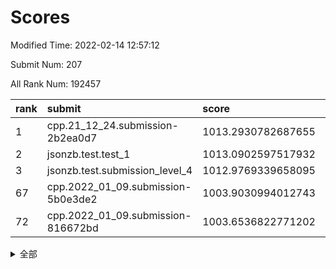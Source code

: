 # Scores

Modified Time: 2022-02-14 12:57:12

Submit Num: 207

All Rank Num: 192457

| rank |               submit               |       score        |       sigma        | pk_num |
| :--- | :--------------------------------- | :----------------- | :----------------- | :----- |
| 1    | cpp.21_12_24.submission-2b2ea0d7   | 1013.2930782687655 | 0.8225971077393076 | 3714   |
| 2    | jsonzb.test.test_1                 | 1013.0902597517932 | 0.7902719916655612 | 3714   |
| 3    | jsonzb.test.submission_level_4     | 1012.9769339658095 | 0.8133779327498764 | 3720   |
| 67   | cpp.2022_01_09.submission-5b0e3de2 | 1003.9030994012743 | 0.7124700684653276 | 3720   |
| 72   | cpp.2022_01_09.submission-816672bd | 1003.6536822771202 | 0.7050951273154057 | 3721   |


<details>
<summary>全部</summary>

| rank |                 submit                 |       score        |       sigma        | pk_num |
| :--- | :------------------------------------- | :----------------- | :----------------- | :----- |
| 1    | cpp.21_12_24.submission-2b2ea0d7       | 1013.2930782687655 | 0.8225971077393076 | 3714   |
| 2    | jsonzb.test.test_1                     | 1013.0902597517932 | 0.7902719916655612 | 3714   |
| 3    | jsonzb.test.submission_level_4         | 1012.9769339658095 | 0.8133779327498764 | 3720   |
| 4    | gobigger.level_3.submission_level_3_10 | 1012.4449339581274 | 0.8079850015972707 | 3717   |
| 5    | gobigger.level_3.submission_level_3_38 | 1012.425598553449  | 0.808442113005886  | 3720   |
| 6    | gobigger.level_3.submission_level_3_29 | 1011.551357805971  | 0.7979628273070316 | 3721   |
| 7    | gobigger.level_3.submission_level_3_23 | 1011.1457487396165 | 0.7586803774583817 | 3717   |
| 8    | gobigger.level_3.submission_level_3_30 | 1011.0661264623495 | 0.775278791531967  | 3719   |
| 9    | gobigger.level_3.submission_level_3_27 | 1010.9861249869251 | 0.7652295882858889 | 3720   |
| 10   | gobigger.level_3.submission_level_3_13 | 1010.7763709501578 | 0.7677318534335323 | 3717   |
| 11   | gobigger.level_3.submission_level_3_14 | 1010.6327778073072 | 0.7548122816043212 | 3721   |
| 12   | gobigger.level_3.submission_level_3_24 | 1010.6280804018841 | 0.7689401032282981 | 3718   |
| 13   | gobigger.level_3.submission_level_3_41 | 1010.5598634818755 | 0.7639868001198644 | 3714   |
| 14   | gobigger.level_3.submission_level_3_6  | 1010.558970416721  | 0.7901720703239145 | 3722   |
| 15   | gobigger.level_3.submission_level_3_4  | 1010.3061678572469 | 0.768271133183532  | 3719   |
| 16   | gobigger.level_3.submission_level_3_11 | 1010.3022107500693 | 0.7616758082460449 | 3723   |
| 17   | gobigger.level_3.submission_level_3_48 | 1010.2716901658213 | 0.7436867459859895 | 3721   |
| 18   | gobigger.level_3.submission_level_3_36 | 1010.260079852676  | 0.7681771355146867 | 3723   |
| 19   | gobigger.level_3.submission_level_3_40 | 1010.2393652741682 | 0.7586047370630443 | 3718   |
| 20   | gobigger.level_3.submission_level_3_25 | 1010.208531090152  | 0.7425818888758999 | 3727   |
| 21   | gobigger.level_3.submission_level_3_42 | 1010.153561999258  | 0.7573629835315789 | 3721   |
| 22   | gobigger.level_3.submission_level_3_34 | 1010.1213622452939 | 0.7488761376039653 | 3717   |
| 23   | gobigger.level_3.submission_level_3_31 | 1010.044948758215  | 0.7611888615913547 | 3720   |
| 24   | gobigger.level_3.submission_level_3_21 | 1010.0423477719128 | 0.7626344491497833 | 3723   |
| 25   | gobigger.level_3.submission_level_3_37 | 1009.9710916102772 | 0.7595460459201154 | 3722   |
| 26   | gobigger.level_3.submission_level_3_18 | 1009.95840567112   | 0.7432680026503149 | 3719   |
| 27   | gobigger.level_3.submission_level_3_33 | 1009.8434037280259 | 0.7682965000598994 | 3722   |
| 28   | gobigger.level_3.submission_level_3_16 | 1009.8374656398781 | 0.7735228968013071 | 3717   |
| 29   | gobigger.level_3.submission_level_3_12 | 1009.825262386749  | 0.7529164150832892 | 3721   |
| 30   | gobigger.level_3.submission_level_3_22 | 1009.7530154048493 | 0.7483866934732856 | 3721   |
| 31   | gobigger.level_3.submission_level_3_39 | 1009.7493928465861 | 0.7551353900551246 | 3725   |
| 32   | gobigger.level_3.submission_level_3_3  | 1009.7473847979984 | 0.7508938044318111 | 3713   |
| 33   | gobigger.level_3.submission_level_3_7  | 1009.709784931479  | 0.7755250072186082 | 3718   |
| 34   | gobigger.level_3.submission_level_3_2  | 1009.6629625943228 | 0.77399175983045   | 3722   |
| 35   | gobigger.level_3.submission_level_3_47 | 1009.6196451472061 | 0.7374334892574115 | 3713   |
| 36   | gobigger.level_3.submission_level_3_49 | 1009.6115870911698 | 0.7594799613340316 | 3720   |
| 37   | gobigger.level_3.submission_level_3_44 | 1009.6046271183108 | 0.7464125713807246 | 3717   |
| 38   | gobigger.level_3.submission_level_3_28 | 1009.5401513810343 | 0.771341069166525  | 3725   |
| 39   | gobigger.level_3.submission_level_3_15 | 1009.5382557192386 | 0.7678449924648962 | 3720   |
| 40   | gobigger.level_3.submission_level_3_26 | 1009.4999260573078 | 0.7724129648712685 | 3723   |
| 41   | gobigger.level_3.submission_level_3_20 | 1009.4823302083512 | 0.7622065476932878 | 3713   |
| 42   | gobigger.level_3.submission_level_3_0  | 1009.3685315181765 | 0.7575816849214824 | 3725   |
| 43   | gobigger.level_3.submission_level_3_19 | 1009.3611275395112 | 0.7726236149742238 | 3719   |
| 44   | gobigger.level_3.submission_level_3_8  | 1009.3413748920095 | 0.7441333357313045 | 3715   |
| 45   | gobigger.level_3.submission_level_3_45 | 1009.2774712587477 | 0.7733998246566954 | 3716   |
| 46   | gobigger.level_3.submission_level_3_5  | 1009.2709184986347 | 0.7755649460699844 | 3720   |
| 47   | gobigger.level_3.submission_level_3_32 | 1009.1236514880273 | 0.747924119008862  | 3712   |
| 48   | gobigger.level_3.submission_level_3_46 | 1008.7238292269332 | 0.7365645981003934 | 3720   |
| 49   | gobigger.level_3.submission_level_3_17 | 1008.5082797223075 | 0.7541522364953149 | 3721   |
| 50   | gobigger.level_3.submission_level_3_35 | 1008.4102322533474 | 0.7347833670262495 | 3718   |
| 51   | gobigger.level_3.submission_level_3_9  | 1008.3997559087754 | 0.7471902634875689 | 3717   |
| 52   | gobigger.level_3.submission_level_3_1  | 1008.3540629964998 | 0.7210827947003323 | 3713   |
| 53   | gobigger.level_3.submission_level_3_43 | 1008.0840440124975 | 0.7305913814027863 | 3716   |
| 54   | gobigger.level_1.submission_level_1_22 | 1005.2722402190649 | 0.7252970485781741 | 3721   |
| 55   | gobigger.level_1.submission_level_1_23 | 1005.0244702075063 | 0.7257650474416356 | 3716   |
| 56   | gobigger.level_1.submission_level_1_29 | 1004.8529374056933 | 0.719137788716834  | 3722   |
| 57   | gobigger.level_1.submission_level_1_15 | 1004.3561823657267 | 0.7192809768852316 | 3718   |
| 58   | gobigger.level_1.submission_level_1_48 | 1004.3332127802149 | 0.7297057261866671 | 3723   |
| 59   | gobigger.level_1.submission_level_1_27 | 1004.3127579808    | 0.7166870481382609 | 3721   |
| 60   | gobigger.level_1.submission_level_1_19 | 1004.3000697317698 | 0.7250379172051695 | 3725   |
| 61   | gobigger.level_1.submission_level_1_44 | 1004.2545646262772 | 0.7237094867817885 | 3723   |
| 62   | gobigger.level_1.submission_level_1_18 | 1004.1848557907267 | 0.7227638613389634 | 3721   |
| 63   | gobigger.level_1.submission_level_1_33 | 1004.116247045421  | 0.7202369542029029 | 3718   |
| 64   | gobigger.level_1.submission_level_1_30 | 1004.0459724226233 | 0.7242695788655907 | 3717   |
| 65   | gobigger.level_1.submission_level_1_24 | 1004.0252293377425 | 0.7024385359498705 | 3720   |
| 66   | gobigger.level_1.submission_level_1_49 | 1004.0070432344507 | 0.7255434985591516 | 3713   |
| 67   | cpp.2022_01_09.submission-5b0e3de2     | 1003.9030994012743 | 0.7124700684653276 | 3720   |
| 68   | gobigger.level_1.submission_level_1_17 | 1003.7912161489332 | 0.7231629927957206 | 3722   |
| 69   | gobigger.level_1.submission_level_1_34 | 1003.7728808720688 | 0.7230731598445196 | 3719   |
| 70   | gobigger.level_1.submission_level_1_4  | 1003.7271921712785 | 0.7269781828812152 | 3715   |
| 71   | gobigger.level_1.submission_level_1_2  | 1003.7233875042571 | 0.7208594246078244 | 3716   |
| 72   | cpp.2022_01_09.submission-816672bd     | 1003.6536822771202 | 0.7050951273154057 | 3721   |
| 73   | gobigger.level_1.submission_level_1_42 | 1003.5354271437981 | 0.7218229653177318 | 3715   |
| 74   | gobigger.level_1.submission_level_1_7  | 1003.5296398642201 | 0.7184057647633793 | 3720   |
| 75   | gobigger.level_1.submission_level_1_5  | 1003.5184825703033 | 0.725369097294541  | 3713   |
| 76   | gobigger.level_1.submission_level_1_35 | 1003.4772029722054 | 0.713709739380417  | 3719   |
| 77   | gobigger.level_1.submission_level_1_6  | 1003.3788948067066 | 0.7162959909076945 | 3721   |
| 78   | gobigger.level_1.submission_level_1_31 | 1003.3261691402764 | 0.7137337235177174 | 3717   |
| 79   | gobigger.level_1.submission_level_1_1  | 1003.3045203178604 | 0.7144958888552292 | 3722   |
| 80   | gobigger.level_1.submission_level_1_41 | 1003.2333702287485 | 0.730550347373236  | 3722   |
| 81   | gobigger.level_1.submission_level_1_47 | 1003.2197914790947 | 0.7174618565957959 | 3716   |
| 82   | gobigger.level_1.submission_level_1_39 | 1003.2178157094487 | 0.715387212401772  | 3717   |
| 83   | gobigger.level_1.submission_level_1_43 | 1003.1526116910919 | 0.7035665781388354 | 3714   |
| 84   | gobigger.level_1.submission_level_1_3  | 1003.1305577203435 | 0.7213030846822558 | 3718   |
| 85   | gobigger.level_1.submission_level_1_11 | 1003.1232892157774 | 0.7141832879657359 | 3717   |
| 86   | gobigger.level_1.submission_level_1_16 | 1002.9583746611634 | 0.7153600615928747 | 3724   |
| 87   | gobigger.level_1.submission_level_1_36 | 1002.8536944748041 | 0.7264838184944321 | 3717   |
| 88   | gobigger.level_1.submission_level_1_0  | 1002.8496683189612 | 0.7129368171009931 | 3716   |
| 89   | gobigger.level_1.submission_level_1_32 | 1002.8476511542628 | 0.7081019023598935 | 3716   |
| 90   | gobigger.level_1.submission_level_1_45 | 1002.8449083871894 | 0.7128571143965093 | 3713   |
| 91   | gobigger.level_1.submission_level_1_8  | 1002.6984961779067 | 0.7090691083832407 | 3722   |
| 92   | gobigger.level_1.submission_level_1_20 | 1002.6005665820649 | 0.71312741319891   | 3721   |
| 93   | gobigger.level_1.submission_level_1_10 | 1002.557073198938  | 0.7138549287707412 | 3720   |
| 94   | gobigger.level_1.submission_level_1_9  | 1002.5556411390388 | 0.7104070178808838 | 3716   |
| 95   | gobigger.level_1.submission_level_1_25 | 1002.5509441754222 | 0.7059000537807872 | 3715   |
| 96   | gobigger.level_1.submission_level_1_46 | 1002.540775565384  | 0.7099654150843465 | 3718   |
| 97   | gobigger.level_1.submission_level_1_26 | 1002.5225913456591 | 0.7127564552613144 | 3719   |
| 98   | gobigger.level_1.submission_level_1_12 | 1002.5177362498678 | 0.7168871323235521 | 3718   |
| 99   | gobigger.level_1.submission_level_1_14 | 1002.4087112888669 | 0.7107923082879267 | 3720   |
| 100  | gobigger.level_1.submission_level_1_28 | 1002.3797641200819 | 0.7090397967300843 | 3722   |
| 101  | gobigger.level_1.submission_level_1_38 | 1002.2986096974383 | 0.7198231127924727 | 3717   |
| 102  | gobigger.level_1.submission_level_1_13 | 1002.1456824342731 | 0.7095275948279279 | 3720   |
| 103  | gobigger.level_1.submission_level_1_37 | 1002.0419027186007 | 0.72403436515571   | 3717   |
| 104  | gobigger.level_1.submission_level_1_21 | 1001.9376100491812 | 0.7157406466635513 | 3716   |
| 105  | gobigger.level_1.submission_level_1_40 | 1001.8748928442681 | 0.7235130609630478 | 3717   |
| 106  | gobigger.random.submission_random_37   | 998.0925115761472  | 0.7145202160310827 | 3721   |
| 107  | gobigger.random.submission_random_31   | 997.8599313219571  | 0.7104165537568974 | 3722   |
| 108  | gobigger.random.submission_random_6    | 997.3141205998064  | 0.706434883054086  | 3720   |
| 109  | gobigger.random.submission_random_43   | 997.0422796742613  | 0.7122545320692913 | 3718   |
| 110  | gobigger.random.submission_random_47   | 996.8998378223403  | 0.7083249465414447 | 3720   |
| 111  | gobigger.random.submission_random_23   | 996.6986787746474  | 0.7185947652470264 | 3720   |
| 112  | gobigger.random.submission_random_40   | 996.6193688018003  | 0.71729598757175   | 3722   |
| 113  | gobigger.random.submission_random_0    | 996.5519438734646  | 0.71594842025171   | 3717   |
| 114  | gobigger.random.submission_random_44   | 996.5439557462914  | 0.708196286025922  | 3721   |
| 115  | gobigger.random.submission_random_28   | 996.4853107024203  | 0.7006010271704658 | 3722   |
| 116  | gobigger.random.submission_random_18   | 996.4466209959712  | 0.7082968722488664 | 3722   |
| 117  | gobigger.random.submission_random_46   | 996.4025458430183  | 0.6967364242196803 | 3723   |
| 118  | gobigger.random.submission_random_25   | 996.372550798774   | 0.6989559497586689 | 3721   |
| 119  | gobigger.random.submission_random_24   | 996.315299113345   | 0.7164263120642756 | 3723   |
| 120  | gobigger.random.submission_random_12   | 996.2416656021741  | 0.6996541528180847 | 3724   |
| 121  | gobigger.random.submission_random_21   | 996.2364263169457  | 0.7005095509405171 | 3718   |
| 122  | gobigger.random.submission_random_7    | 996.2187398512424  | 0.7049861500182515 | 3721   |
| 123  | gobigger.random.submission_random_38   | 996.1784041553394  | 0.7167602816255559 | 3723   |
| 124  | gobigger.random.submission_random_39   | 996.0960265308298  | 0.7093306984109655 | 3719   |
| 125  | gobigger.random.submission_random_33   | 996.0897332332953  | 0.7157660625850101 | 3717   |
| 126  | gobigger.random.submission_random_2    | 996.0796511231113  | 0.7222837571980483 | 3720   |
| 127  | gobigger.random.submission_random_8    | 996.0565771983538  | 0.7136541531192534 | 3721   |
| 128  | gobigger.random.submission_random_48   | 996.031344777757   | 0.7180851643302231 | 3719   |
| 129  | gobigger.random.submission_random_49   | 995.8819284011296  | 0.7165784529707047 | 3720   |
| 130  | gobigger.random.submission_random_20   | 995.8775645319818  | 0.7050952559053878 | 3719   |
| 131  | gobigger.random.submission_random_15   | 995.836783360213   | 0.6975511928136823 | 3720   |
| 132  | gobigger.random.submission_random_27   | 995.8185948603119  | 0.7187828163510614 | 3715   |
| 133  | gobigger.random.submission_random_41   | 995.8059645542828  | 0.6991744720064058 | 3719   |
| 134  | gobigger.random.submission_random_16   | 995.7679052907513  | 0.7055900049518471 | 3715   |
| 135  | gobigger.random.submission_random_35   | 995.7572547663016  | 0.7040517908739777 | 3721   |
| 136  | gobigger.random.submission_random_14   | 995.7299241158495  | 0.6963263430142829 | 3720   |
| 137  | gobigger.random.submission_random_17   | 995.637614154512   | 0.704667224774893  | 3723   |
| 138  | gobigger.random.submission_random_5    | 995.6319467824825  | 0.7142046004611673 | 3718   |
| 139  | gobigger.random.submission_random_9    | 995.6251280115476  | 0.71263338904223   | 3720   |
| 140  | gobigger.random.submission_random_30   | 995.6097346694435  | 0.7204428162825611 | 3719   |
| 141  | gobigger.random.submission_random_10   | 995.5739141636665  | 0.7123761279177618 | 3718   |
| 142  | gobigger.random.submission_random_42   | 995.5414263417124  | 0.6981051182373946 | 3716   |
| 143  | gobigger.random.submission_random_19   | 995.5267817395037  | 0.697661333377269  | 3719   |
| 144  | gobigger.random.submission_random_1    | 995.4395026237157  | 0.7128889880402642 | 3717   |
| 145  | gobigger.random.submission_random_32   | 995.3989711752012  | 0.6997749262245045 | 3718   |
| 146  | gobigger.random.submission_random_34   | 995.3859295487946  | 0.7000968022978747 | 3715   |
| 147  | gobigger.random.submission_random_13   | 995.1675146565512  | 0.71207215723717   | 3715   |
| 148  | gobigger.random.submission_random_36   | 995.1382357653138  | 0.7122441684021561 | 3724   |
| 149  | gobigger.random.submission_random_26   | 995.083358528047   | 0.7316792352167806 | 3718   |
| 150  | gobigger.random.submission_random_22   | 995.0422842952065  | 0.7269751426992611 | 3719   |
| 151  | gobigger.random.submission_random_4    | 994.9838538240799  | 0.6998404693039917 | 3717   |
| 152  | gobigger.random.submission_random_11   | 994.8368842447953  | 0.7048311562346087 | 3714   |
| 153  | gobigger.level_2.submission_level_2_27 | 994.7407904367666  | 0.7315290992885449 | 3721   |
| 154  | gobigger.random.submission_random_45   | 994.5527175789352  | 0.7324387489462051 | 3716   |
| 155  | gobigger.random.submission_random_3    | 994.4355585942646  | 0.7323362893534536 | 3715   |
| 156  | gobigger.random.submission_random_29   | 993.9142951441728  | 0.7189777449033989 | 3718   |
| 157  | gobigger.level_2.submission_level_2_0  | 993.7088180154237  | 0.735796195984103  | 3715   |
| 158  | gobigger.level_2.submission_level_2_39 | 993.4395869211648  | 0.7401755500613908 | 3720   |
| 159  | gobigger.level_2.submission_level_2_43 | 993.3678769005168  | 0.7310260353902256 | 3718   |
| 160  | gobigger.level_2.submission_level_2_1  | 993.1677825698504  | 0.7418338101416547 | 3723   |
| 161  | gobigger.level_2.submission_level_2_44 | 993.0688344383228  | 0.7335198082576041 | 3726   |
| 162  | gobigger.level_2.submission_level_2_26 | 993.0252128947658  | 0.7266714893939439 | 3719   |
| 163  | gobigger.level_2.submission_level_2_4  | 992.8535206962321  | 0.7396351513218438 | 3719   |
| 164  | gobigger.level_2.submission_level_2_7  | 992.822185779982   | 0.7351207647294458 | 3720   |
| 165  | gobigger.level_2.submission_level_2_2  | 992.7996614787654  | 0.7392422419144391 | 3718   |
| 166  | gobigger.level_2.submission_level_2_14 | 992.7761495891848  | 0.7292069163375149 | 3712   |
| 167  | gobigger.level_2.submission_level_2_36 | 992.7578243730914  | 0.74559452329613   | 3719   |
| 168  | gobigger.level_2.submission_level_2_5  | 992.7454188015579  | 0.7510342297849498 | 3713   |
| 169  | gobigger.level_2.submission_level_2_17 | 992.7215999643505  | 0.7576417985844093 | 3722   |
| 170  | gobigger.level_2.submission_level_2_13 | 992.5703793923176  | 0.7364802921671848 | 3717   |
| 171  | gobigger.level_2.submission_level_2_40 | 992.5051514176465  | 0.7455628856918421 | 3716   |
| 172  | gobigger.level_2.submission_level_2_34 | 992.5022740707345  | 0.7401319321837747 | 3720   |
| 173  | gobigger.level_2.submission_level_2_16 | 992.485962745662   | 0.7408633541562692 | 3719   |
| 174  | gobigger.level_2.submission_level_2_42 | 992.4784953908436  | 0.7451691083305851 | 3718   |
| 175  | gobigger.level_2.submission_level_2_31 | 992.4686681779475  | 0.7545343123629801 | 3716   |
| 176  | gobigger.level_2.submission_level_2_12 | 992.4444561328023  | 0.7438077465933426 | 3720   |
| 177  | gobigger.level_2.submission_level_2_48 | 992.4270361583159  | 0.745150956178246  | 3720   |
| 178  | gobigger.level_2.submission_level_2_49 | 992.3973625628887  | 0.7277825595342278 | 3723   |
| 179  | gobigger.level_2.submission_level_2_46 | 992.2880017636706  | 0.7524868958032618 | 3721   |
| 180  | gobigger.level_2.submission_level_2_10 | 992.2642282363872  | 0.7372453289923907 | 3727   |
| 181  | gobigger.level_2.submission_level_2_25 | 992.2393787973442  | 0.7529394853179768 | 3719   |
| 182  | gobigger.level_2.submission_level_2_8  | 992.1681024718587  | 0.7421632904567634 | 3715   |
| 183  | gobigger.level_2.submission_level_2_29 | 992.1115776084082  | 0.7528240276150234 | 3719   |
| 184  | gobigger.level_2.submission_level_2_37 | 992.072337287657   | 0.7355377908783888 | 3722   |
| 185  | gobigger.level_2.submission_level_2_9  | 992.0150018722743  | 0.7549562584989816 | 3717   |
| 186  | gobigger.level_2.submission_level_2_21 | 992.0012885655203  | 0.7266506095950155 | 3718   |
| 187  | gobigger.level_2.submission_level_2_47 | 991.9132678898184  | 0.7473553749153177 | 3723   |
| 188  | gobigger.level_2.submission_level_2_33 | 991.9105643351589  | 0.7719583125418413 | 3721   |
| 189  | gobigger.level_2.submission_level_2_20 | 991.8645737269943  | 0.7714056798249501 | 3718   |
| 190  | gobigger.level_2.submission_level_2_41 | 991.7973373656203  | 0.7457781541973332 | 3716   |
| 191  | gobigger.level_2.submission_level_2_24 | 991.7738557165468  | 0.7368259710381355 | 3720   |
| 192  | gobigger.level_2.submission_level_2_3  | 991.7698178081038  | 0.7462697066137267 | 3717   |
| 193  | gobigger.level_2.submission_level_2_6  | 991.6676363303197  | 0.7435638132940188 | 3717   |
| 194  | gobigger.level_2.submission_level_2_23 | 991.6135095598395  | 0.7543799137738427 | 3721   |
| 195  | gobigger.level_2.submission_level_2_15 | 991.5172135954718  | 0.7580889081458139 | 3717   |
| 196  | gobigger.level_2.submission_level_2_45 | 991.467153510901   | 0.7428732829710417 | 3720   |
| 197  | gobigger.level_2.submission_level_2_38 | 991.3836608956923  | 0.7456445860085492 | 3720   |
| 198  | gobigger.level_2.submission_level_2_11 | 991.0549161786657  | 0.7474300831976851 | 3719   |
| 199  | gobigger.level_2.submission_level_2_22 | 991.0123364929136  | 0.7496169925069843 | 3715   |
| 200  | gobigger.level_2.submission_level_2_18 | 990.8041196615271  | 0.7552478261271621 | 3723   |
| 201  | gobigger.level_2.submission_level_2_32 | 990.7234763217651  | 0.7774861669748049 | 3723   |
| 202  | gobigger.level_2.submission_level_2_30 | 990.6784626606776  | 0.7581309355058554 | 3721   |
| 203  | gobigger.level_2.submission_level_2_35 | 990.6595064043815  | 0.7697336375110921 | 3716   |
| 204  | gobigger.level_2.submission_level_2_28 | 990.4145943887621  | 0.7592396533871921 | 3722   |
| 205  | gobigger.level_2.submission_level_2_19 | 990.116345559621   | 0.7541471945562225 | 3714   |
| 206  | gobigger.none.submission_none_1        | 977.3601217277075  | 1.3161117648858034 | 3720   |
| 207  | gobigger.none.submission_none_0        | 975.3107514983525  | 1.5996205524610316 | 3719   |

</details>